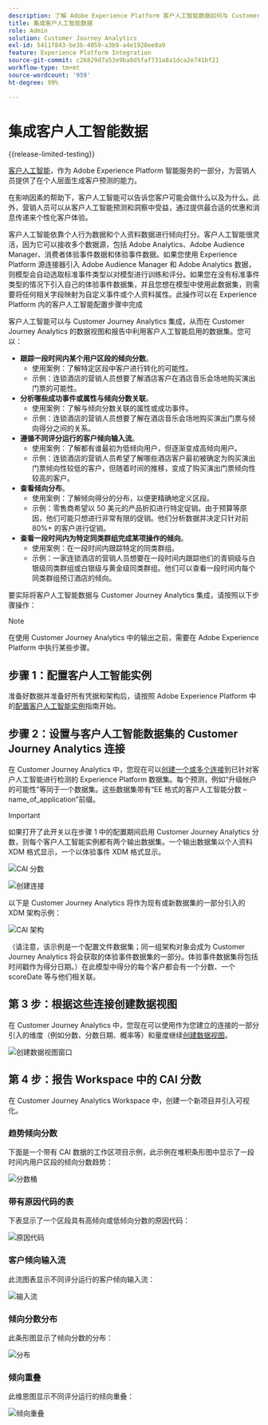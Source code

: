 ```yaml
---
description: 了解 Adobe Experience Platform 客户人工智能数据如何与 Customer Journey Analytics 中的 Workspace 集成。
title: 集成客户人工智能数据
role: Admin
solution: Customer Journey Analytics
exl-id: 5411f843-be3b-4059-a3b9-a4e1928ee8a9
feature: Experience Platform Integration
source-git-commit: c26829d7a53e9ba8d5faf731a8a1dca2e741bf21
workflow-type: tm+mt
source-wordcount: '959'
ht-degree: 99%

---
```


# 集成客户人工智能数据

{{release-limited-testing}}

[客户人工智能](https://experienceleague.adobe.com/docs/experience-platform/intelligent-services/customer-ai/overview.html)，作为 Adobe Experience Platform 智能服务的一部分，为营销人员提供了在个人层面生成客户预测的能力。

在影响因素的帮助下，客户人工智能可以告诉您客户可能会做什么以及为什么。此外，营销人员可以从客户人工智能预测和洞察中受益，通过提供最合适的优惠和消息传递来个性化客户体验。

客户人工智能依靠个人行为数据和个人资料数据进行倾向打分。客户人工智能很灵活，因为它可以接收多个数据源，包括 Adobe Analytics、Adobe Audience Manager、消费者体验事件数据和体验事件数据。如果您使用 Experience Platform 源连接器引入 Adobe Audience Manager 和 Adobe Analytics 数据，则模型会自动选取标准事件类型以对模型进行训练和评分。如果您在没有标准事件类型的情况下引入自己的体验事件数据集，并且您想在模型中使用此数据集，则需要将任何相关字段映射为自定义事件或个人资料属性。此操作可以在 Experience Platform 内的客户人工智能配置步骤中完成

客户人工智能可以与 Customer Journey Analytics 集成，从而在 Customer Journey Analytics 的数据视图和报告中利用客户人工智能启用的数据集。您可以：

* **跟踪一段时间内某个用户区段的倾向分数**。
   * 使用案例：了解特定区段中客户进行转化的可能性。
   * 示例：连锁酒店的营销人员想要了解酒店客户在酒店音乐会场地购买演出门票的可能性。
* **分析哪些成功事件或属性与倾向分数关联**。
   * 使用案例：了解与倾向分数关联的属性或成功事件。
   * 示例：连锁酒店的营销人员想要了解在酒店音乐会场地购买演出门票与倾向得分之间的关&#x200B;&#x200B;系。
* **遵循不同评分运行的客户倾向输入流**。
   * 使用案例：了解都有谁最初为低倾向用户，但逐渐变成高倾向用户。
   * 示例：连锁酒店的营销人员希望了解哪些酒店客户最初被确定为购买演出门票倾向性较低的客户，但随着时间的推移，变成了购买演出门票倾向性较高的客户。
* **查看倾向分布**。
   * 使用案例：了解倾向得分的分布，以便更精确地定义区段。
   * 示例：零售商希望以 50 美元的产品折扣进行特定促销。由于预算等原因，他们可能只想进行非常有限的促销。他们分析数据并决定只针对前 80%+ 的客户进行促销。
* **查看一段时间内为特定同类群组完成某项操作的倾向**。
   * 使用案例：在一段时间内跟踪特定的同类群组。
   * 示例：一家连锁酒店的营销人员想要在一段时间内跟踪他们的青铜级与白银级同类群组或白银级与黄金级同类群组。他们可以查看一段时间内每个同类群组预订酒店的倾向。&#x200B;

要实际将客户人工智能数据与 Customer Journey Analytics 集成，请按照以下步骤操作：

>[!NOTE]
>
>在使用 Customer Journey Analytics 中的输出之前，需要在 Adobe Experience Platform 中执行某些步骤。


## 步骤 1：配置客户人工智能实例

准备好数据并准备好所有凭据和架构后，请按照 Adobe Experience Platform 中的[配置客户人工智能实例](https://experienceleague.adobe.com/docs/experience-platform/intelligent-services/customer-ai/user-guide/configure.html)指南开始。

## 步骤 2：设置与客户人工智能数据集的 Customer Journey Analytics 连接

在 Customer Journey Analytics 中，您现在可以[创建一个或多个连接](/help/connections/create-connection.md)到已针对客户人工智能进行检测的 Experience Platform 数据集。每个预测，例如“升级帐户的可能性”等同于一个数据集。这些数据集带有“EE 格式的客户人工智能分数 – name_of_application”前缀。

>[!IMPORTANT]
>
>如果打开了此开关以在步骤 1 中的配置期间启用 Customer Journey Analytics 分数，则每个客户人工智能实例都有两个输出数据集。一个输出数据集以个人资料 XDM 格式显示，一个以体验事件 XDM 格式显示。

![CAI 分数](assets/cai-scores.png)

![创建连接](assets/create-conn.png)

以下是 Customer Journey Analytics 将作为现有或新数据集的一部分引入的 XDM 架构示例：

![CAI 架构](assets/cai-schema.png)

（请注意，该示例是一个配置文件数据集；同一组架构对象会成为 Customer Journey Analytics 将会获取的体验事件数据集的一部分。体验事件数据集将包括时间戳作为得分日期。）在此模型中得分的每个客户都会有一个分数、一个 scoreDate 等与他们相关联。

## 第 3 步：根据这些连接创建数据视图

在 Customer Journey Analytics 中，您现在可以使用作为您建立的连接的一部分引入的维度（例如分数、分数日期、概率等）和量度继续[创建数据视图](/help/data-views/create-dataview.md)。

![创建数据视图窗口](assets/create-dataview.png)

## 第 4 步：报告 Workspace 中的 CAI 分数

在 Customer Journey Analytics Workspace 中，创建一个新项目并引入可视化。

### 趋势倾向分数

下面是一个带有 CAI 数据的工作区项目示例，此示例在堆积条形图中显示了一段时间内用户区段的倾向分数趋势：

![分数桶](assets/workspace-scores.png)

### 带有原因代码的表

下表显示了一个区段具有高倾向或低倾向分数的原因代码：

![原因代码](assets/reason-codes.png)

### 客户倾向输入流

此流图表显示不同评分运行的客户倾向输入流：

![输入流](assets/flow.png)

### 倾向分数分布

此条形图显示了倾向分数的分布：

![分布](assets/distribution.png)

### 倾向重叠

此维恩图显示不同评分运行的倾向重叠：

![倾向重叠](assets/venn.png)
